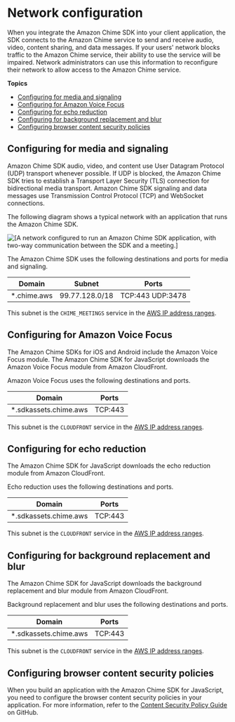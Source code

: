 # Network configuration<a name="network-config"></a>

When you integrate the Amazon Chime SDK into your client application, the SDK connects to the Amazon Chime service to send and receive audio, video, content sharing, and data messages\. If your users' network blocks traffic to the Amazon Chime service, their ability to use the service will be impaired\. Network administrators can use this information to reconfigure their network to allow access to the Amazon Chime service\.

**Topics**
+ [Configuring for media and signaling](#media-signaling)
+ [Configuring for Amazon Voice Focus](#voice-focus)
+ [Configuring for echo reduction](#echo-reduction)
+ [Configuring for background replacement and blur](#config-blur)
+ [Configuring browser content security policies](#configure-browser-policy)

## Configuring for media and signaling<a name="media-signaling"></a>

Amazon Chime SDK audio, video, and content use User Datagram Protocol \(UDP\) transport whenever possible\. If UDP is blocked, the Amazon Chime SDK tries to establish a Transport Layer Security \(TLS\) connection for bidirectional media transport\. Amazon Chime SDK signaling and data messages use Transmission Control Protocol \(TCP\) and WebSocket connections\.

The following diagram shows a typical network with an application that runs the Amazon Chime SDK\. 

![\[A network configured to run an Amazon Chime SDK application, with two-way communication between the SDK and a meeting.\]](http://docs.aws.amazon.com/chime-sdk/latest/dg/images/net-config-diagram.png)

The Amazon Chime SDK uses the following destinations and ports for media and signaling\.


| Domain | Subnet | Ports | 
| --- | --- | --- | 
| \*\.chime\.aws | 99\.77\.128\.0/18 | TCP:443 UDP:3478 | 

This subnet is the `CHIME_MEETINGS` service in the [AWS IP address ranges](https://docs.aws.amazon.com/general/latest/gr/aws-ip-ranges.html)\.

## Configuring for Amazon Voice Focus<a name="voice-focus"></a>

The Amazon Chime SDKs for iOS and Android include the Amazon Voice Focus module\. The Amazon Chime SDK for JavaScript downloads the Amazon Voice Focus module from Amazon CloudFront\.

Amazon Voice Focus uses the following destinations and ports\.


| Domain | Ports | 
| --- | --- | 
| \*\.sdkassets\.chime\.aws | TCP:443 | 

This subnet is the `CLOUDFRONT` service in the [AWS IP address ranges](https://docs.aws.amazon.com/general/latest/gr/aws-ip-ranges.html)\.

## Configuring for echo reduction<a name="echo-reduction"></a>

The Amazon Chime SDK for JavaScript downloads the echo reduction module from Amazon CloudFront\.

Echo reduction uses the following destinations and ports\.


| Domain | Ports | 
| --- | --- | 
| \*\.sdkassets\.chime\.aws | TCP:443 | 

This subnet is the `CLOUDFRONT` service in the [AWS IP address ranges](https://docs.aws.amazon.com/general/latest/gr/aws-ip-ranges.html)\.

## Configuring for background replacement and blur<a name="config-blur"></a>

The Amazon Chime SDK for JavaScript downloads the background replacement and blur module from Amazon CloudFront\.

Background replacement and blur uses the following destinations and ports\.


| Domain | Ports | 
| --- | --- | 
| \*\.sdkassets\.chime\.aws | TCP:443 | 

This subnet is the `CLOUDFRONT` service in the [AWS IP address ranges](https://docs.aws.amazon.com/general/latest/gr/aws-ip-ranges.html)\.

## Configuring browser content security policies<a name="configure-browser-policy"></a>

When you build an application with the Amazon Chime SDK for JavaScript, you need to configure the browser content security policies in your application\. For more information, refer to the [Content Security Policy Guide](https://aws.github.io/amazon-chime-sdk-js/modules/contentsecurity_policy.html) on GitHub\. 